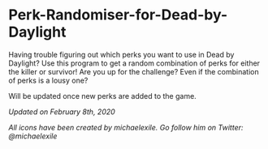 # Perk-Randomiser-for-Dead-by-Daylight

Having trouble figuring out which perks you want to use in Dead by Daylight? Use this program to get a random combination of perks for either the killer or survivor! Are you up for the challenge? Even if the combination of perks is a lousy one?

Will be updated once new perks are added to the game.

*Updated on February 8th, 2020*


*All icons have been created by michaelexile. Go follow him on Twitter: @michaelexile*